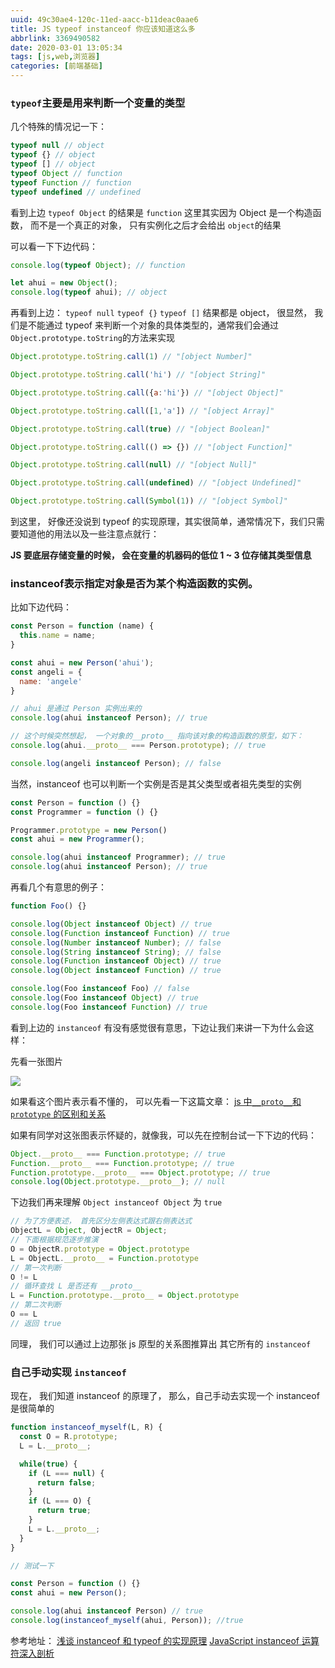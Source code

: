 ```yaml
---
uuid: 49c30ae4-120c-11ed-aacc-b11deac0aae6
title: JS typeof instanceof 你应该知道这么多
abbrlink: 3369490582
date: 2020-03-01 13:05:34
tags: [js,web,浏览器]
categories: [前端基础]
---
```

### `typeof`主要是用来判断一个变量的类型

<!-- more -->

几个特殊的情况记一下：
```js
typeof null // object
typeof {} // object
typeof [] // object
typeof Object // function
typeof Function // function
typeof undefined // undefined
```
看到上边  `typeof Object` 的结果是 `function` 这里其实因为 Object 是一个构造函数， 而不是一个真正的对象， 只有实例化之后才会给出 `object`的结果

可以看一下下边代码：

```js
console.log(typeof Object); // function

let ahui = new Object();
console.log(typeof ahui); // object
```

再看到上边： `typeof null` `typeof {}` `typeof []` 结果都是 object， 很显然， 我们是不能通过 typeof 来判断一个对象的具体类型的，通常我们会通过 `Object.prototype.toString`的方法来实现

```js
Object.prototype.toString.call(1) // "[object Number]"

Object.prototype.toString.call('hi') // "[object String]"

Object.prototype.toString.call({a:'hi'}) // "[object Object]"

Object.prototype.toString.call([1,'a']) // "[object Array]"

Object.prototype.toString.call(true) // "[object Boolean]"

Object.prototype.toString.call(() => {}) // "[object Function]"

Object.prototype.toString.call(null) // "[object Null]"

Object.prototype.toString.call(undefined) // "[object Undefined]"

Object.prototype.toString.call(Symbol(1)) // "[object Symbol]"
```

到这里， 好像还没说到 typeof 的实现原理，其实很简单，通常情况下，我们只需要知道他的用法以及一些注意点就行：

**JS 要底层存储变量的时候， 会在变量的机器码的低位 1 ~ 3 位存储其类型信息**

### instanceof表示指定对象是否为某个构造函数的实例。

比如下边代码：

```js
const Person = function (name) {
  this.name = name;
}

const ahui = new Person('ahui');
const angeli = {
  name: 'angele'
}

// ahui 是通过 Person 实例出来的
console.log(ahui instanceof Person); // true

// 这个时候突然想起， 一个对象的__proto__ 指向该对象的构造函数的原型，如下：
console.log(ahui.__proto__ === Person.prototype); // true

console.log(angeli instanceof Person); // false
```

当然，instanceof 也可以判断一个实例是否是其父类型或者祖先类型的实例

```js
const Person = function () {}
const Programmer = function () {}

Programmer.prototype = new Person()
const ahui = new Programmer();

console.log(ahui instanceof Programmer); // true
console.log(ahui instanceof Person); // true
```

再看几个有意思的例子：

```js
function Foo() {}

console.log(Object instanceof Object) // true
console.log(Function instanceof Function) // true
console.log(Number instanceof Number); // false 
console.log(String instanceof String); // false 
console.log(Function instanceof Object) // true
console.log(Object instanceof Function) // true

console.log(Foo instanceof Foo) // false
console.log(Foo instanceof Object) // true
console.log(Foo instanceof Function) // true
```

看到上边的 `instanceof` 有没有感觉很有意思，下边让我们来讲一下为什么会这样：

先看一张图片 

<img src="/images/web/js/proto.jpg" align="center" style="margin: 0 auto;">
<pr />

如果看这个图片表示看不懂的， 可以先看一下这篇文章： [js 中`__proto__`和 `prototype` 的区别和关系](/proto.html)

如果有同学对这张图表示怀疑的，就像我，可以先在控制台试一下下边的代码：

```js
Object.__proto__ === Function.prototype; // true
Function.__proto__ === Function.prototype; // true
Function.prototype.__proto__ === Object.prototype; // true
console.log(Object.prototype.__proto__); // null
```

下边我们再来理解 `Object instanceof Object` 为 `true`
```js
// 为了方便表述， 首先区分左侧表达式跟右侧表达式
ObjectL = Object, ObjectR = Object; 
// 下面根据规范逐步推演
O = ObjectR.prototype = Object.prototype 
L = ObjectL.__proto__ = Function.prototype 
// 第一次判断
O != L 
// 循环查找 L 是否还有 __proto__ 
L = Function.prototype.__proto__ = Object.prototype 
// 第二次判断
O == L 
// 返回 true
```
同理， 我们可以通过上边那张 js 原型的关系图推算出 其它所有的 `instanceof` 


### 自己手动实现 `instanceof`

现在， 我们知道 instanceof 的原理了， 那么，自己手动去实现一个 instanceof 是很简单的

```js
function instanceof_myself(L, R) {
  const O = R.prototype;
  L = L.__proto__;

  while(true) {
    if (L === null) {
      return false;
    }
    if (L === O) {
      return true;
    }
    L = L.__proto__;
  }
}

// 测试一下

const Person = function () {}
const ahui = new Person();

console.log(ahui instanceof Person) // true
console.log(instanceof_myself(ahui, Person)); //true

```


参考地址：
[浅谈 instanceof 和 typeof 的实现原理](https://blog.csdn.net/qq_38722097/article/details/80717240)
[JavaScript instanceof 运算符深入剖析](https://www.ibm.com/developerworks/cn/web/1306_jiangjj_jsinstanceof/)
